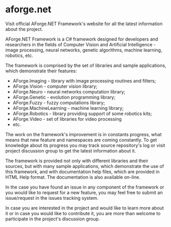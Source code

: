 # aforge.net

Visit official AForge.NET Framework's website for all the latest information about the project.

AForge.NET Framework is a C# framework designed for developers and researchers in the fields of Computer Vision and Artificial Intelligence - image processing, neural networks, genetic algorithms, machine learning, robotics, etc.

The framework is comprised by the set of libraries and sample applications, which demonstrate their features:

* AForge.Imaging - library with image processing routines and filters;
* AForge.Vision - computer vision library;
* AForge.Neuro - neural networks computation library;
* AForge.Genetic - evolution programming library;
* AForge.Fuzzy - fuzzy computations library;
* AForge.MachineLearning - machine learning library;
* AForge.Robotics - library providing support of some robotics kits;
* AForge.Video - set of libraries for video processing
* etc.

The work on the framework's improvement is in constants progress, what means that new feature and namespaces are coming constantly. To get knowledge about its progress you may track source repository's log or visit project discussion group to get the latest information about it.

The framework is provided not only with different libraries and their sources, but with many sample applications, which demonstrate the use of this framework, and with documentation help files, which are provided in HTML Help format. The documentation is also available on-line.

In the case you have found an issue in any component of the framework or you would like to request for a new feature, you may feel free to submit an issue/request in the issues tracking system.

In case you are interested in the project and would like to learn more about it or in case you would like to contribute it, you are more than welcome to participate in the project's discussion group.

